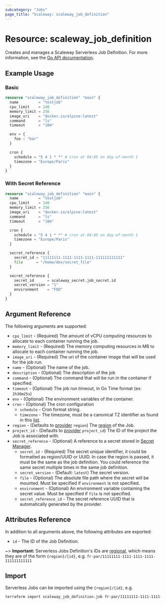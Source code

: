 ```yaml
---
subcategory: "Jobs"
page_title: "Scaleway: scaleway_job_definition"
---
```


# Resource: scaleway_job_definition

Creates and manages a Scaleway Serverless Job Definition. For more information, see the [Go API documentation](https://pkg.go.dev/github.com/scaleway/scaleway-sdk-go@master/api/jobs/v1alpha1).

## Example Usage

### Basic

```terraform
resource "scaleway_job_definition" "main" {
  name         = "testjob"
  cpu_limit    = 140
  memory_limit = 256
  image_uri    = "docker.io/alpine:latest"
  command      = "ls"
  timeout      = "10m"

  env = {
    foo : "bar"
  }

  cron {
    schedule = "5 4 1 * *" # cron at 04:05 on day-of-month 1
    timezone = "Europe/Paris"
  }
}
```

### With Secret Reference

```terraform
resource "scaleway_job_definition" "main" {
  name         = "testjob"
  cpu_limit    = 140
  memory_limit = 256
  image_uri    = "docker.io/alpine:latest"
  command      = "ls"
  timeout      = "10m"

  cron {
    schedule = "5 4 1 * *" # cron at 04:05 on day-of-month 1
    timezone = "Europe/Paris"
  }

  secret_reference {
    secret_id = "11111111-1111-1111-1111-111111111111"
    file      = "/home/dev/secret_file"
  }

  secret_reference {
    secret_id      = scaleway_secret.job_secret.id
    secret_version = "1"
    environment    = "FOO"
  }
}
```

## Argument Reference

The following arguments are supported:

- `cpu_limit` - (Required) The amount of vCPU computing resources to allocate to each container running the job.
- `memory_limit` - (Required) The memory computing resources in MB to allocate to each container running the job.
- `image_uri` - (Required) The uri of the container image that will be used for the job run.
- `name` - (Optional) The name of the job.
- `description` - (Optional) The description of the job
- `command` - (Optional) The command that will be run in the container if specified.
- `timeout` - (Optional) The job run timeout, in Go Time format (ex: `2h30m25s`)
- `env` - (Optional) The environment variables of the container.
- `cron` - (Optional) The cron configuration
    - `schedule` - Cron format string.
    - `timezone` - The timezone, must be a canonical TZ identifier as found in this [list](https://en.wikipedia.org/wiki/List_of_tz_database_time_zones).
- `region` - (Defaults to [provider](../index.md#region) `region`) The [region](../guides/regions_and_zones.md#regions) of the Job.
- `project_id` - (Defaults to [provider](../index.md#project_id) `project_id`) The ID of the project the Job is associated with.
- `secret_reference` - (Optional) A reference to a secret stored in [Secret Manager](../resources/secret.md).
    - `secret_id` - (Required) The secret unique identifier, it could be formatted as region/UUID or UUID. In case the region is passed, it must be the same as the job definition. You could reference the same secret multiple times in the same job definition.
    - `secret_version` - (Default: `latest`) The secret version.
    - `file` - (Optional) The absolute file path where the secret will be mounted. Must be specified if `environment` is not specified.
    - `environment` - (Optional) An environment variable containing the secret value. Must be specified if `file` is not specified.
    - `secret_reference_id` - The secret reference UUID that is automatically generated by the provider.


## Attributes Reference

In addition to all arguments above, the following attributes are exported:

- `id` - The ID of the Job Definition.

~> **Important:** Serverless Jobs Definition's IDs are [regional](../guides/regions_and_zones.md#resource-ids), which means they are of the form `{region}/{id}`, e.g. `fr-par/11111111-1111-1111-1111-111111111111`

## Import

Serverless Jobs can be imported using the `{region}/{id}`, e.g.

```bash
terraform import scaleway_job_definition.job fr-par/11111111-1111-1111-1111-111111111111
```
